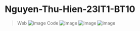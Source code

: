 # Nguyen-Thu-Hien-23IT1-BT10
> Web
![image](https://github.com/user-attachments/assets/6997408c-00cb-4d70-89f2-0a1fb9d3b380)
> Code
![image](https://github.com/user-attachments/assets/ab7d2bc4-f627-489b-a21d-3a8c5426bd64)
![image](https://github.com/user-attachments/assets/e5012092-f6a1-4794-8a9c-efe84f3834b4)
![image](https://github.com/user-attachments/assets/5a177d77-ab5f-4450-a1a9-cc83103c030c)



